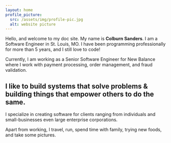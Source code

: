 ```yaml
---
layout: home
profile_picture:
  src: /assets/img/profile-pic.jpg
  alt: website picture
---
```


<p>
Hello, and welcome to my doc site. My name is <b>Colburn Sanders</b>. 
I am a Software Engineer in St. Louis, MO. I have been programming professionally for more than 5 years, and I still love to code!
</p>

<p>
Currently, I am working as a Senior Software Engineer for New Balance where I work with payment processing, order management, and fraud validation.
</p>

<h2><b>I like to build systems that solve problems & building things that empower
others to do the same.</b></h2>
<p>
I specialize in creating software for clients ranging from individuals and small-businesses even
large enterprise corporations.
</p>

<p>
Apart from working, I travel, run, spend time with family, trying new foods, and take some pictures.
</p>

